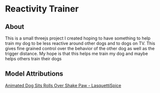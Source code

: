 # Reactivity Trainer

## About 

This is a small threejs project I created hoping to have something to help train my dog to be less
reactive around other dogs and to dogs on TV. This gives fine grained control over the behavior of
the other dog as well as the trigger distance. My hope is that this helps me train my dog and maybe
helps others train their dogs


## Model Attributions
[Animated Dog Sits Rolls Over Shake Paw - LasquettiSpice](
https://sketchfab.com/3d-models/animated-dog-sits-rolls-over-shake-paw-d9020159339145e6b9ecd5f3d830830f)
